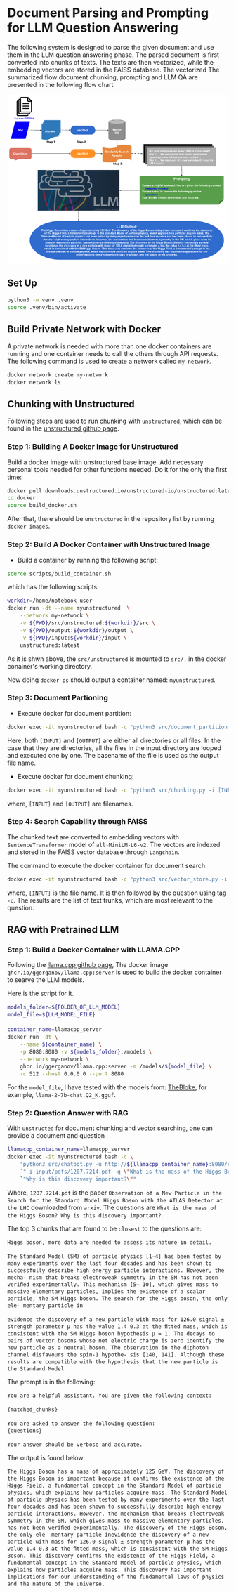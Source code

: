 # Document Parsing and Prompting for LLM Question Answering

The following system is designed to parse the given document and use them in the LLM 
question answering phase. The parsed document is first converted into chunks of texts.
The texts are then vectorized, while the embedding vectors are stored in the FAISS database.
The vectorized 
The summarized flow document chunking, prompting and LLM QA are presented in the following flow chart:

![Flow Diagram](images/flow_chart.png)


## Set Up

```bash
python3 -m venv .venv 
source .venv/bin/activate 
```

## Build Private Network with Docker
A private network is needed with more than one docker containers are running and
one container needs to call the others through API requests. The following
command is used to create a network called `my-network`.
```bash
docker network create my-network
docker network ls
```

## Chunking with Unstructured

Following steps are used to run chunking with `unstructured`, which can be found in
the [unstructured github page](https://github.com/Unstructured-IO/unstructured).

### Step 1: Building A Docker Image for Unstructured

Build a docker image with unstructured base image. Add necessary personal tools needed 
for other functions needed. Do it for the only the first time:

```bash
docker pull downloads.unstructured.io/unstructured-io/unstructured:latest
cd docker
source build_docker.sh
```

After that, there should be `unstructured` in the repository list by running `docker images`.

### Step 2: Build A Docker Container with Unstructured Image

* Build a container by running the following script:

```bash
source scripts/build_container.sh
```

which has the following scripts:
```bash
workdir=/home/notebook-user
docker run -dt --name myunstructured  \
    --network my-network \
    -v ${PWD}/src/unstructured:${workdir}/src \
    -v ${PWD}/output:${workdir}/output \
    -v ${PWD}/input:${workdir}/input \
    unstructured:latest
```
As it is shwn above, the `src/unstructured` is mounted to `src/.` in the docker
conainer's working directory.

Now doing `docker ps` should output a container named: `myunstructured`.

### Step 3: Document Partioning

* Execute docker for document partition:
```bash
docker exec -it myunstructured bash -c "python3 src/document_partition.py -i [INPUT] -o [OUTPUT]"
```

Here, both `[INPUT]` and `[OUTPUT]` are either all directories or all files. In the case
that they are directories, all the files in the input directory are looped and executed one
by one. The basename of the file is used as the output file name.

* Execute docker for document chunking:
```bash
docker exec -it myunstructured bash -c "python3 src/chunking.py -i [INPUT] -o [OUTPUT]"
```

where, `[INPUT]` and `[OUTPUT]` are filenames.

### Step 4: Search Capability through FAISS
The chunked text are converted to embedding vectors with `SentenceTransformer` model of
`all-MiniLM-L6-v2`. The vectors are indexed and stored in the FAISS vector database through
`Langchain`.

The command to execute the docker container for document search:

```bash
docker exec -it myunstructured bash -c "python3 src/vector_store.py -i [INPUT] -q \"HERE IS THE QUESTION\""
```

where, `[INPUT]` is the file name. It is then followed by the question using tag `-q`. The results
are the list of text trunks, which are most relevant to the question.


## RAG with Pretrained LLM

### Step 1: Build a Docker Container with LLAMA.CPP

Following the [llama.cpp github page](https://github.com/ggerganov/llama.cpp), 
The docker image `ghcr.io/ggerganov/llama.cpp:server` is used to build the 
docker container to searve the LLM models.

Here is the script for it.
```bash
models_folder=${FOLDER_OF_LLM_MODEL}
model_file=${LLM_MODEL_FILE}

container_name=llamacpp_server
docker run -dt \
    --name ${container_name} \
    -p 8080:8080 -v ${models_folder}:/models \
    --network my-network \
    ghcr.io/ggerganov/llama.cpp:server -m /models/${model_file} \
    -c 512 --host 0.0.0.0 --port 8080
```

For the `model_file`, I have tested with the models from: 
[TheBloke](https://huggingface.co/TheBloke/LLaMa-7B-GGML),
for example, `llama-2-7b-chat.Q2_K.gguf`.

### Step 2: Question Answer with RAG
With `unstructed` for document chunking and vector searching, one can provide 
a document and question 

```bash
llamacpp_container_name=llamacpp_server
docker exec -it myunstructured bash -c \
    "python3 src/chatbot.py -u http://${llamacpp_container_name}:8080/completion "`
    `"-i input/pdfs/1207.7214.pdf -q \"What is the mass of the Higgs Boson? "`
    `"Why is this discovery important?\"" 
```

Where, `1207.7214.pdf` is the paper `Observation of a New Particle in the Search for the Standard`
` Model Higgs Boson with the ATLAS Detector at the LHC` downloaded from `arxiv`. The questions
are `What is the mass of the Higgs Boson? Why is this discovery important?`.

The top 3 chunks that are found to be `closest` to the questions are:

```
Higgs boson, more data are needed to assess its nature in detail.

The Standard Model (SM) of particle physics [1–4] has been tested by many experiments over the last four decades and has been shown to successfully describe high energy particle interactions. However, the mecha- nism that breaks electroweak symmetry in the SM has not been veriﬁed experimentally. This mechanism [5– 10], which gives mass to massive elementary particles, implies the existence of a scalar particle, the SM Higgs boson. The search for the Higgs boson, the only ele- mentary particle in

evidence the discovery of a new particle with mass for 126.0 signal ± strength parameter µ has the value 1.4 0.3 at the ﬁtted mass, which is consistent with the SM Higgs boson hypothesis µ = 1. The decays to pairs of vector bosons whose net electric charge is zero identify the new particle as a neutral boson. The observation in the diphoton channel disfavours the spin-1 hypothe- sis [140, 141]. Although these results are compatible with the hypothesis that the new particle is the Standard Model
```


The prompt is in the following:
```
You are a helpful assistant. You are given the following context:

{matched_chunks}

You are asked to answer the following question:
{questions}

Your answer should be verbose and accurate.
```

The output is found below:
```
The Higgs Boson has a mass of approximately 125 GeV. The discovery of the Higgs Boson is important because it confirms the existence of the Higgs Field, a fundamental concept in the Standard Model of particle physics, which explains how particles acquire mass. The Standard Model of particle physics has been tested by many experiments over the last four decades and has been shown to successfully describe high energy particle interactions. However, the mechanism that breaks electroweak symmetry in the SM, which gives mass to massive elementary particles, has not been veriﬁed experimentally. The discovery of the Higgs Boson, the only ele- mentary particle inevidence the discovery of a new particle with mass for 126.0 signal ± strength parameter µ has the value 1.4 0.3 at the ﬁtted mass, which is consistent with the SM Higgs Boson. This discovery confirms the existence of the Higgs Field, a fundamental concept in the Standard Model of particle physics, which explains how particles acquire mass. This discovery has important implications for our understanding of the fundamental laws of physics and the nature of the universe.
```